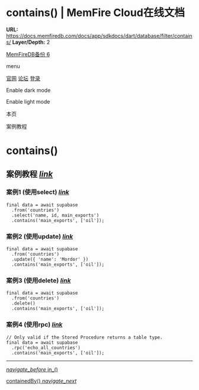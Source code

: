 # contains() | MemFire Cloud在线文档

**URL:** https://docs.memfiredb.com/docs/app/sdkdocs/dart/database/filter/contains/
**Layer/Depth:** 2

[MemFireDB备份 6](/)

menu

[官网](https://memfiredb.com/)
[论坛](https://community.memfiredb.com/)
[登录](https://cloud.memfiredb.com/auth/login)

Enable dark mode

Enable light mode

本页

案例教程

# contains()

## 案例教程 [*link*](#%e6%a1%88%e4%be%8b%e6%95%99%e7%a8%8b)

### 案例1 (使用select) [*link*](#%e6%a1%88%e4%be%8b1-%e4%bd%bf%e7%94%a8select)

```
final data = await supabase
  .from('countries')
  .select('name, id, main_exports')
  .contains('main_exports', ['oil']);
```

### 案例2 (使用update) [*link*](#%e6%a1%88%e4%be%8b2-%e4%bd%bf%e7%94%a8update)

```
final data = await supabase
  .from('countries')
  .update({ 'name': 'Mordor' })
  .contains('main_exports', ['oil']);
```

### 案例3 (使用delete) [*link*](#%e6%a1%88%e4%be%8b3-%e4%bd%bf%e7%94%a8delete)

```
final data = await supabase
  .from('countries')
  .delete()
  .contains('main_exports', ['oil']);
```

### 案例4 (使用rpc) [*link*](#%e6%a1%88%e4%be%8b4-%e4%bd%bf%e7%94%a8rpc)

```
// Only valid if the Stored Procedure returns a table type.
final data = await supabase
  .rpc('echo_all_countries')
  .contains('main_exports', ['oil']);
```

---

[*navigate\_before* in\_()](/docs/app/sdkdocs/dart/database/filter/in_/)

[containedBy() *navigate\_next*](/docs/app/sdkdocs/dart/database/filter/containedby/)